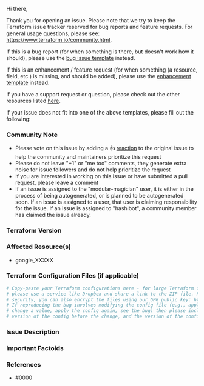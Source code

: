 Hi there,

Thank you for opening an issue. Please note that we try to keep the Terraform issue tracker reserved for bug reports and feature requests. For general usage questions, please see: https://www.terraform.io/community.html.

If this is a bug report (for when something is there, but doesn't work how it should), please use the [bug issue template](https://github.com/terraform-providers/terraform-provider-google/issues/new?template=bug.md) instead.

If this is an enhancement / feature request (for when something (a resource, field, etc.) is missing, and should be added), please use the [enhancement template](https://github.com/terraform-providers/terraform-provider-google/issues/new?template=enhancement.md) instead.

If you have a support request or question, please check out the other resources listed [here](https://github.com/terraform-providers/terraform-provider-google/issues/new?template=question.md).

If your issue does not fit into one of the above templates, please fill out the following:

<!--- Please keep this note for the community --->

### Community Note

* Please vote on this issue by adding a 👍 [reaction](https://blog.github.com/2016-03-10-add-reactions-to-pull-requests-issues-and-comments/) to the original issue to help the community and maintainers prioritize this request
* Please do not leave "+1" or "me too" comments, they generate extra noise for issue followers and do not help prioritize the request
* If you are interested in working on this issue or have submitted a pull request, please leave a comment
* If an issue is assigned to the "modular-magician" user, it is either in the process of being autogenerated, or is planned to be autogenerated soon. If an issue is assigned to a user, that user is claiming responsibility for the issue. If an issue is assigned to "hashibot", a community member has claimed the issue already.

<!--- Thank you for keeping this note for the community --->

### Terraform Version
<!--- Please run `terraform -v` to show the Terraform core version and provider version(s). If you are not running the latest version of Terraform or the provider, please upgrade because your issue may have already been fixed. [Terraform documentation on provider versioning](https://www.terraform.io/docs/configuration/providers.html#provider-versions). --->

### Affected Resource(s)
<!--- Please list the affected resources and data sources. --->

* google_XXXXX

### Terraform Configuration Files (if applicable)
<!--- Information about code formatting: https://help.github.com/articles/basic-writing-and-formatting-syntax/#quoting-code --->

```tf
# Copy-paste your Terraform configurations here - for large Terraform configs,
# please use a service like Dropbox and share a link to the ZIP file. For
# security, you can also encrypt the files using our GPG public key: https://www.hashicorp.com/security
# If reproducing the bug involves modifying the config file (e.g., apply a config,
# change a value, apply the config again, see the bug) then please include both the
# version of the config before the change, and the version of the config after the change.
```

### Issue Description
<!---
Please explain your issue here: what you expected to happen, what actually happened, what steps did you take, etc. The more detail you're able to provide, the better we'll be able to help you.
If your issue appears when running Terraform, please provide a link to a GitHub Gist containing the complete debug output. Please do NOT paste the debug output in the issue; just paste a link to the Gist.
--->

### Important Factoids
<!--- Are there anything atypical about your accounts that we should know? For example: authenticating as a user instead of a service account? --->

### References
<!---
Information about referencing Github Issues: https://help.github.com/articles/basic-writing-and-formatting-syntax/#referencing-issues-and-pull-requests

Are there any other GitHub issues (open or closed) or pull requests that should be linked here? Vendor documentation? For example:
--->
* #0000
